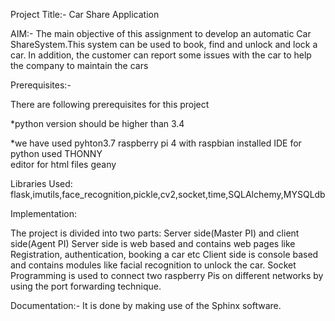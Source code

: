 Project Title:- Car Share Application

AIM:-
The main objective  of this assignment  to develop  an  automatic Car  ShareSystem.This system can be  used to book, find and unlock and lock a car. In addition, the customer can report some issues with the car to help the company to maintain the cars

Prerequisites:-

There are following prerequisites for this project 

*python version should be higher than 3.4

*we have used pyhton3.7
raspberry pi 4 with raspbian installed 
IDE for python used THONNY  
editor for html files geany

Libraries Used: 
flask,imutils,face_recognition,pickle,cv2,socket,time,SQLAlchemy,MYSQLdb

Implementation:

The project is divided into two parts: Server side(Master PI) and client side(Agent PI)
Server side is web based and contains web pages like Registration, authentication, booking a car etc
Client side is console based and contains modules like facial recognition to unlock the car.
Socket Programming is used to connect two raspberry Pis on different networks by using the port forwarding technique.

Documentation:-
It is done by making use of the Sphinx software.













